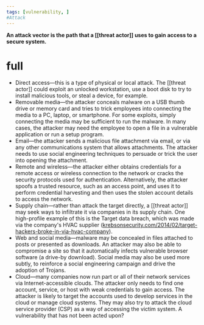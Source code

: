 ```yaml
---
tags: [vulnerability, ]
#Attack
---
```


  **An attack vector is the path that a [[threat actor]] uses to gain access to a secure system.**
  
 


# full
  -   Direct access—this is a type of physical or local attack. The [[threat actor]] could exploit an unlocked workstation, use a boot disk to try to install malicious tools, or steal a device, for example.
-   Removable media—the attacker conceals malware on a USB thumb drive or memory card and tries to trick employees into connecting the media to a PC, laptop, or smartphone. For some exploits, simply connecting the media may be sufficient to run the malware. In many cases, the attacker may need the employee to open a file in a vulnerable application or run a setup program.
-   Email—the attacker sends a malicious file attachment via email, or via any other communications system that allows attachments. The attacker needs to use social engineering techniques to persuade or trick the user into opening the attachment.
-   Remote and wireless—the attacker either obtains credentials for a remote access or wireless connection to the network or cracks the security protocols used for authentication. Alternatively, the attacker spoofs a trusted resource, such as an access point, and uses it to perform credential harvesting and then uses the stolen account details to access the network.
-   Supply chain—rather than attack the target directly, a [[threat actor]] may seek ways to infiltrate it via companies in its supply chain. One high-profile example of this is the Target data breach, which was made via the company's HVAC supplier ([krebsonsecurity.com/2014/02/target-hackers-broke-in-via-hvac-company](https://krebsonsecurity.com/2014/02/target-hackers-broke-in-via-hvac-company/)).
-   Web and social media—malware may be concealed in files attached to posts or presented as downloads. An attacker may also be able to compromise a site so that it automatically infects vulnerable browser software (a drive-by download). Social media may also be used more subtly, to reinforce a social engineering campaign and drive the adoption of Trojans.
-   Cloud—many companies now run part or all of their network services via Internet-accessible clouds. The attacker only needs to find one account, service, or host with weak credentials to gain access. The attacker is likely to target the accounts used to develop services in the cloud or manage cloud systems. They may also try to attack the cloud service provider (CSP) as a way of accessing the victim system.
  A vulnerability that has not been acted upon?